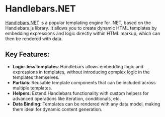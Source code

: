 ﻿# Handlebars.NET

[Handlebars.NET](https://github.com/Handlebars-Net/Handlebars.Net) is a popular templating engine for .NET, based on the Handlebars.js library. It allows you to create dynamic HTML templates by embedding expressions and logic directly within HTML markup, which can then be rendered with data.

## Key Features:
- **Logic-less templates**: Handlebars allows embedding logic and expressions in templates, without introducing complex logic in the templates themselves.
- **Partials**: Reusable template components that can be included across multiple templates.
- **Helpers**: Extend Handlebars functionality with custom helpers for advanced operations like iteration, conditionals, etc.
- **Data Binding**: Templates can be rendered with any data model, making them ideal for dynamic content generation.